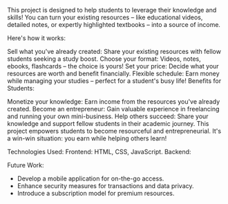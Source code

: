 This project is designed to help students to leverage their knowledge and skills! You can turn your existing resources – like educational videos, detailed notes, or expertly highlighted textbooks – into a source of income.

Here's how it works:

Sell what you've already created: Share your existing resources with fellow students seeking a study boost.
Choose your format: Videos, notes, ebooks, flashcards – the choice is yours!
Set your price: Decide what your resources are worth and benefit financially.
Flexible schedule: Earn money while managing your studies – perfect for a student's busy life!
Benefits for Students:

Monetize your knowledge: Earn income from the resources you've already created.
Become an entrepreneur: Gain valuable experience in freelancing and running your own mini-business.
Help others succeed: Share your knowledge and support fellow students in their academic journey.
This project empowers students to become resourceful and entrepreneurial. It's a win-win situation: you earn while helping others learn!


Technologies Used:
Frontend: HTML, CSS, JavaScript.
Backend: 

Future Work:
 - Develop a mobile application for on-the-go access.
 - Enhance security measures for transactions and data privacy.
 - Introduce a subscription model for premium resources.



